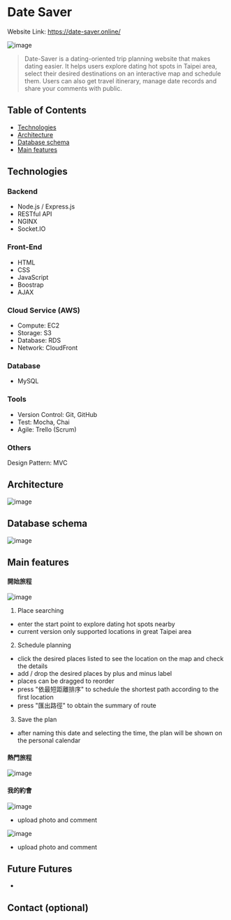 # Date Saver
Website Link: https://date-saver.online/

![image](https://s3-ap-northeast-1.amazonaws.com/stylisherin.site/date-saver/readme/index-static.PNG)
> Date-Saver is a dating-oriented trip planning website that makes dating easier.
> It helps users explore dating hot spots in Taipei area, select their desired destinations on an interactive map and schedule them.
> Users can also get travel itinerary, manage date records and share your comments with public.

## Table of Contents
<ul>
  <li>
    <a href="#Technologies">Technologies</a>
  </li>
  <li>
    <a href="#Architecture">Architecture</a>
  </li>
  <li>
    <a href="#Database schema">Database schema</a>
  </li>
  <li>
    <a href="#Main features">Main features</a>
  </li>
</ul>

## Technologies
### Backend
* Node.js / Express.js
* RESTful API
* NGINX
* Socket.IO
### Front-End
* HTML
* CSS
* JavaScript
* Boostrap
* AJAX
### Cloud Service (AWS)
* Compute: EC2
* Storage: S3
* Database: RDS
* Network: CloudFront
### Database
* MySQL
### Tools
* Version Control: Git, GitHub
* Test: Mocha, Chai
* Agile: Trello (Scrum)
### Others
Design Pattern: MVC

## Architecture
![image](https://s3-ap-northeast-1.amazonaws.com/stylisherin.site/date-saver/readme/workflow.png)

## Database schema
![image](https://s3-ap-northeast-1.amazonaws.com/stylisherin.site/date-saver/readme/structure.PNG)

## Main features
#### 開始旅程
![image](https://github.com/yitsuipeng/resume/blob/master/v2.3.gif)
1. Place searching
- enter the start point to explore dating hot spots nearby
- current version only supported locations in great Taipei area
2. Schedule planning
- click the desired places listed to see the location on the map and check the details
- add / drop the desired places by plus and minus label
- places can be dragged to reorder
- press "依最短距離排序" to schedule the shortest path according to the first location
- press "匯出路徑" to obtain the summary of route
3. Save the plan
- after naming this date and selecting the time, the plan will be shown on the personal calendar

#### 熱門旅程
![image](https://s3-ap-northeast-1.amazonaws.com/stylisherin.site/date-saver/readme/hot.PNG)


#### 我的約會
![image](https://s3-ap-northeast-1.amazonaws.com/stylisherin.site/date-saver/readme/profile.PNG)
- upload photo and comment

![image](https://s3-ap-northeast-1.amazonaws.com/stylisherin.site/date-saver/readme/sign.PNG)
- upload photo and comment

## Future Futures
- 

## Contact (optional)
